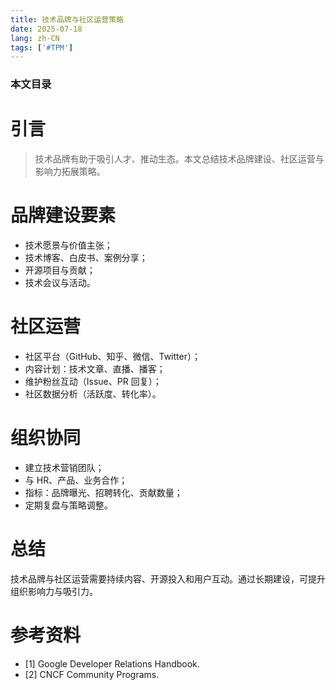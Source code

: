 ```yaml
---
title: 技术品牌与社区运营策略
date: 2025-07-18
lang: zh-CN
tags: ['#TPM']
---
```


### 本文目录
<!-- toc -->

# 引言
> 技术品牌有助于吸引人才、推动生态。本文总结技术品牌建设、社区运营与影响力拓展策略。

# 品牌建设要素
- 技术愿景与价值主张；
- 技术博客、白皮书、案例分享；
- 开源项目与贡献；
- 技术会议与活动。

# 社区运营
- 社区平台（GitHub、知乎、微信、Twitter）；
- 内容计划：技术文章、直播、播客；
- 维护粉丝互动（Issue、PR 回复）；
- 社区数据分析（活跃度、转化率）。

# 组织协同
- 建立技术营销团队；
- 与 HR、产品、业务合作；
- 指标：品牌曝光、招聘转化、贡献数量；
- 定期复盘与策略调整。

# 总结
技术品牌与社区运营需要持续内容、开源投入和用户互动。通过长期建设，可提升组织影响力与吸引力。

# 参考资料
- [1] Google Developer Relations Handbook.
- [2] CNCF Community Programs.
